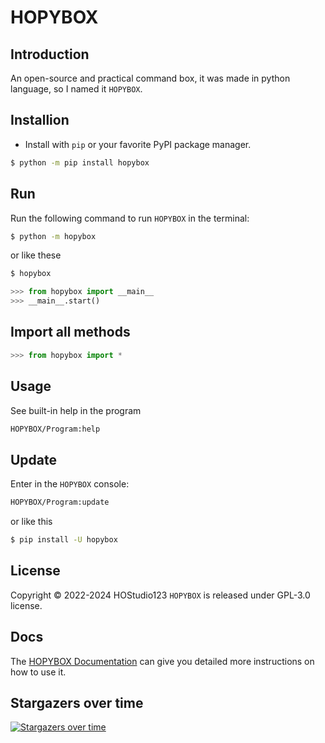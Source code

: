 # HOPYBOX
## Introduction
An open-source and practical command box, it was made in python language, so I named it `HOPYBOX`.
## Installion
- Install with `pip` or your favorite PyPI package manager.
```sh
$ python -m pip install hopybox
```
## Run
Run the following command to run `HOPYBOX` in the terminal:
```sh
$ python -m hopybox
```
or like these
```sh
$ hopybox
```
```python
>>> from hopybox import __main__
>>> __main__.start()
```
## Import all methods
```python
>>> from hopybox import *
```
## Usage
See built-in help in the program
```sh
HOPYBOX/Program:help
```
## Update
Enter in the `HOPYBOX` console:
```sh
HOPYBOX/Program:update
```
or like this
```sh
$ pip install -U hopybox
```
## License
Copyright © 2022-2024 HOStudio123
`HOPYBOX` is released under GPL-3.0 license.

## Docs
The [HOPYBOX Documentation](https://hopybox.readthedocs.io) can give you detailed more instructions on how to use it.  

## Stargazers over time
[![Stargazers over time](https://starchart.cc/HOStudio123/HOPYBOX.svg?variant=adaptive)](https://starchart.cc/HOStudio123/HOPYBOX)
